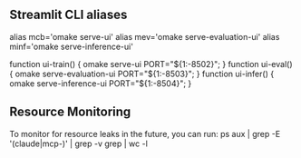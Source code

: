 ## Streamlit CLI aliases
alias mcb='omake serve-ui'
alias mev='omake serve-evaluation-ui'
alias minf='omake serve-inference-ui'

function ui-train() { omake serve-ui PORT="${1:-8502}"; }
function ui-eval()  { omake serve-evaluation-ui PORT="${1:-8503}"; }
function ui-infer() { omake serve-inference-ui PORT="${1:-8504}"; }


## Resource Monitoring
To monitor for resource leaks in the future, you can run:
ps aux | grep -E '(claude|mcp-)' | grep -v grep | wc -l
